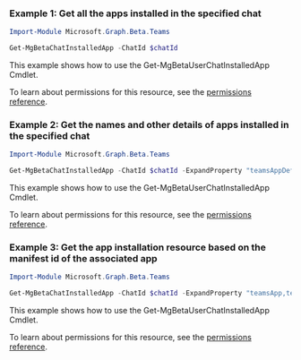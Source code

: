 ### Example 1: Get all the apps installed in the specified chat

```powershell
Import-Module Microsoft.Graph.Beta.Teams

Get-MgBetaChatInstalledApp -ChatId $chatId
```
This example shows how to use the Get-MgBetaUserChatInstalledApp Cmdlet.

To learn about permissions for this resource, see the [permissions reference](/graph/permissions-reference).

### Example 2: Get the names and other details of apps installed in the specified chat

```powershell
Import-Module Microsoft.Graph.Beta.Teams

Get-MgBetaChatInstalledApp -ChatId $chatId -ExpandProperty "teamsAppDefinition(`$expand=bot)"
```
This example shows how to use the Get-MgBetaUserChatInstalledApp Cmdlet.

To learn about permissions for this resource, see the [permissions reference](/graph/permissions-reference).

### Example 3: Get the app installation resource based on the manifest id of the associated app

```powershell
Import-Module Microsoft.Graph.Beta.Teams

Get-MgBetaChatInstalledApp -ChatId $chatId -ExpandProperty "teamsApp,teamsAppDefinition" -Filter "teamsApp/externalId eq 'cf1ba4c7-f94e-4d80-ba90-5594b641a8ee'"
```
This example shows how to use the Get-MgBetaUserChatInstalledApp Cmdlet.

To learn about permissions for this resource, see the [permissions reference](/graph/permissions-reference).

